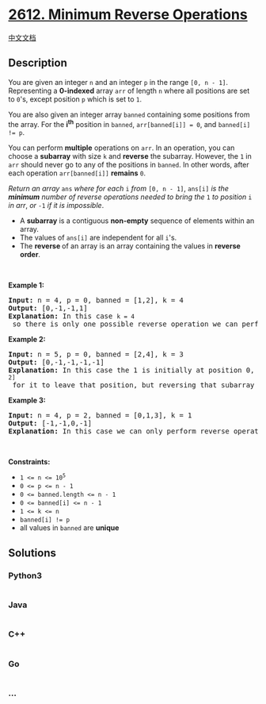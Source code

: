 # [2612. Minimum Reverse Operations](https://leetcode.com/problems/minimum-reverse-operations)

[中文文档](/solution/2600-2699/2612.Minimum%20Reverse%20Operations/README.md)

## Description

<p>You are given an integer <code>n</code> and an integer <code>p</code> in the range <code>[<font face="monospace">0</font>, n - 1]</code>. Representing a <strong>0-indexed</strong> array <code>arr</code>&nbsp;of length <code>n</code> where all positions are set to <code>0</code>&#39;s, except position <code>p</code> which is set to <code>1</code>.</p>

<p>You are also given an integer array <code>banned</code> containing some positions from the array. For the <strong>i</strong><sup><strong>th</strong></sup> position in <code>banned</code>, <code>arr[banned[i]] = 0</code>, and <code>banned[i] != p</code>.</p>

<p>You can perform <strong>multiple</strong> operations on <code>arr</code>. In an operation, you can choose a <strong>subarray</strong> with size <code>k</code> and <strong>reverse</strong> the subarray. However, the <code>1</code> in <code>arr</code> should never go to any of the positions in <code>banned</code>. In other words, after each operation <code>arr[banned[i]]</code> <strong>remains</strong> <code>0</code>.</p>

<p><em>Return an array</em> <code>ans</code> <em>where</em><em> for each </em><code>i</code><em> from </em><code>[0, n - 1]</code>, <code>ans[i]</code> <em>is the <strong>minimum</strong> number of reverse operations needed to bring the</em> <code>1</code> <em>to position</em> <code>i</code><em> in arr</em>, <em>or</em> <code>-1</code> <em>if it is impossible</em>.</p>

<ul>
	<li>A <strong>subarray</strong> is a contiguous <strong>non-empty</strong> sequence of elements within an array.</li>
	<li>The values of <code>ans[i]</code> are independent for all <code>i</code>&#39;s.</li>
	<li>The <strong>reverse </strong>of an array is an array containing the values in <strong>reverse order</strong>.</li>
</ul>

<p>&nbsp;</p>
<p><strong class="example">Example 1:</strong></p>

<pre>
<strong>Input:</strong> n = 4, p = 0, banned = [1,2], k = 4
<strong>Output:</strong> [0,-1,-1,1]
<strong>Explanation:</strong> In this case <code>k = 4</code> so there is only one possible reverse operation we can perform, which is reversing the whole array. Initially, 1<strong> </strong>is placed at position 0 so the amount of operations we need for position 0 is <code>0</code>. We can never place a 1 on the banned positions, so the answer for positions 1 and 2 is <code>-1</code>. Finally, with one reverse operation we can bring the 1 to index 3, so the answer for position 3 is <code>1</code>. 
</pre>

<p><strong class="example">Example 2:</strong></p>

<pre>
<strong>Input:</strong> n = 5, p = 0, banned = [2,4], k = 3
<strong>Output:</strong> [0,-1,-1,-1,-1]
<strong>Explanation:</strong> In this case the 1 is initially at position 0, so the answer for that position is <code>0</code>. We can perform reverse operations of size 3. The 1 is currently located at position 0, so we need to reverse the subarray <code>[0, 2]</code> for it to leave that position, but reversing that subarray makes position 2 have a 1, which shouldn&#39;t happen. So, we can&#39;t move the 1 from position 0, making the result for all the other positions <code>-1</code>. 
</pre>

<p><strong class="example">Example 3:</strong></p>

<pre>
<strong>Input:</strong> n = 4, p = 2, banned = [0,1,3], k = 1
<strong>Output:</strong> [-1,-1,0,-1]
<strong>Explanation:</strong> In this case we can only perform reverse operations of size 1.<strong>&nbsp;</strong>So the 1 never changes its position.
</pre>

<p>&nbsp;</p>
<p><strong>Constraints:</strong></p>

<ul>
	<li><code>1 &lt;= n &lt;= 10<sup>5</sup></code></li>
	<li><code>0 &lt;= p &lt;= n - 1</code></li>
	<li><code>0 &lt;= banned.length &lt;= n - 1</code></li>
	<li><code>0 &lt;= banned[i] &lt;= n - 1</code></li>
	<li><code>1 &lt;= k &lt;= n&nbsp;</code></li>
	<li><code>banned[i] != p</code></li>
	<li>all values in <code>banned</code>&nbsp;are <strong>unique</strong>&nbsp;</li>
</ul>


## Solutions

<!-- tabs:start -->

### **Python3**

```python

```

### **Java**

```java

```

### **C++**

```cpp

```

### **Go**

```go

```

### **...**

```

```

<!-- tabs:end -->